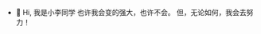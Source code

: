 - 👋 Hi, 我是小李同学
也许我会变的强大，也许不会。
但，无论如何，我会去努力！

<!--
iszhixiang/iszhixiang is a ✨ special ✨ repository because its `README.md` (this file) appears on your GitHub profile.
You can click the Preview link to take a look at your changes.
--->


